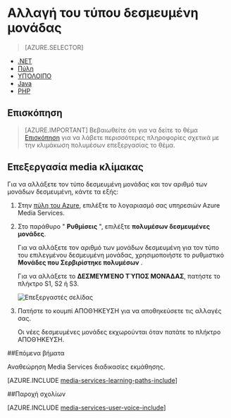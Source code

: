 <properties
    pageTitle=" Κλιμάκωση πολυμέσων επεξεργασίας με την πύλη Azure | Microsoft Azure"
    description="Αυτό το πρόγραμμα εκμάθησης σάς καθοδηγεί στα βήματα της κλίμακας πολυμέσων επεξεργασίας με την πύλη Azure."
    services="media-services"
    documentationCenter=""
    authors="Juliako"
    manager="erikre"
    editor=""/>

<tags
    ms.service="media-services"
    ms.workload="media"
    ms.tgt_pltfrm="na"
    ms.devlang="na"
    ms.topic="article"
    ms.date="10/24/2016"
    ms.author="juliako"/>

# <a name="change-the-reserved-unit-type"></a>Αλλαγή του τύπου δεσμευμένη μονάδας

> [AZURE.SELECTOR]
- [.NET](media-services-dotnet-encoding-units.md)
- [Πύλη](media-services-portal-scale-media-processing.md)
- [ΥΠΌΛΟΙΠΟ](https://msdn.microsoft.com/library/azure/dn859236.aspx)
- [Java](https://github.com/southworkscom/azure-sdk-for-media-services-java-samples)
- [PHP](https://github.com/Azure/azure-sdk-for-php/tree/master/examples/MediaServices)

## <a name="overview"></a>Επισκόπηση

>[AZURE.IMPORTANT] Βεβαιωθείτε ότι για να δείτε το θέμα [Επισκόπηση](media-services-scale-media-processing-overview.md) για να λάβετε περισσότερες πληροφορίες σχετικά με την κλιμάκωση πολυμέσων επεξεργασίας το θέμα.

## <a name="scale-media-processing"></a>Επεξεργασία media κλίμακας

Για να αλλάξετε τον τύπο δεσμευμένη μονάδας και τον αριθμό των μονάδων δεσμευμένη, κάντε τα εξής:

1. Στην [πύλη του Azure](https://portal.azure.com/), επιλέξτε το λογαριασμό σας υπηρεσιών Azure Media Services.

2. Στο παράθυρο " **Ρυθμίσεις** ", επιλέξτε **πολυμέσων δεσμευμένες μονάδες**.

    Για να αλλάξετε τον αριθμό των μονάδων δεσμευμένη για τον τύπο του επιλεγμένου δεσμευμένη μονάδας, χρησιμοποιήστε το ρυθμιστικό **Μονάδες που Σερβιρίστηκε πολυμέσων** .

    Για να αλλάξετε το **ΔΕΣΜΕΥΜΈΝΟ ΤΎΠΟΣ ΜΟΝΆΔΑΣ**, πατήστε το πλήκτρο S1, S2 ή S3.

    ![Επεξεργαστές σελίδας](./media/media-services-portal-scale-media-processing/media-services-scale-media-processing.png)

3. Πατήστε το κουμπί ΑΠΟΘΉΚΕΥΣΗ για να αποθηκεύσετε τις αλλαγές σας.

    Οι νέες δεσμευμένες μονάδες εκχωρούνται όταν πατάτε το πλήκτρο ΑΠΟΘΉΚΕΥΣΗ.

##<a name="next-steps"></a>Επόμενα βήματα

Αναθεώρηση Media Services διαδικασίες εκμάθησης.

[AZURE.INCLUDE [media-services-learning-paths-include](../../includes/media-services-learning-paths-include.md)]

##<a name="provide-feedback"></a>Παροχή σχολίων

[AZURE.INCLUDE [media-services-user-voice-include](../../includes/media-services-user-voice-include.md)]



